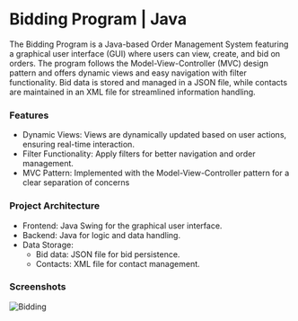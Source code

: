 # Bidding Program | Java
The Bidding Program is a Java-based Order Management System featuring a graphical user interface (GUI) where users can view, create, and bid on orders. The program follows the Model-View-Controller (MVC) design pattern and offers dynamic views and easy navigation with filter functionality. Bid data is stored and managed in a JSON file, while contacts are maintained in an XML file for streamlined information handling.

### Features
+ Dynamic Views: Views are dynamically updated based on user actions, ensuring real-time interaction.
+ Filter Functionality: Apply filters for better navigation and order management.
+ MVC Pattern: Implemented with the Model-View-Controller pattern for a clear separation of concerns

### Project Architecture
+ Frontend: Java Swing for the graphical user interface.
+ Backend: Java for logic and data handling.
+ Data Storage:
  + Bid data: JSON file for bid persistence.
  + Contacts: XML file for contact management.

### Screenshots
![Bidding](https://github.com/user-attachments/assets/05a96b99-cb42-4717-a39b-0d088799ac07)
